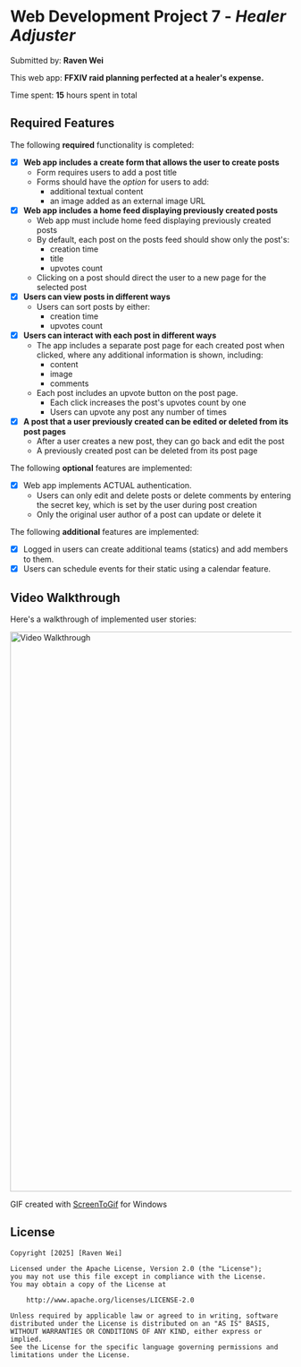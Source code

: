 # Web Development Project 7 - *Healer Adjuster*

Submitted by: **Raven Wei**

This web app: **FFXIV raid planning perfected at a healer's expense.**

Time spent: **15** hours spent in total

## Required Features

The following **required** functionality is completed:

- [x] **Web app includes a create form that allows the user to create posts**
  - Form requires users to add a post title
  - Forms should have the *option* for users to add: 
    - additional textual content
    - an image added as an external image URL
- [x] **Web app includes a home feed displaying previously created posts**
  - Web app must include home feed displaying previously created posts
  - By default, each post on the posts feed should show only the post's:
    - creation time
    - title 
    - upvotes count
  - Clicking on a post should direct the user to a new page for the selected post
- [x] **Users can view posts in different ways**
  - Users can sort posts by either:
    -  creation time
    -  upvotes count
- [x] **Users can interact with each post in different ways**
  - The app includes a separate post page for each created post when clicked, where any additional information is shown, including:
    - content
    - image
    - comments
  - Each post includes an upvote button on the post page. 
    - Each click increases the post's upvotes count by one
    - Users can upvote any post any number of times
- [x] **A post that a user previously created can be edited or deleted from its post pages**
  - After a user creates a new post, they can go back and edit the post
  - A previously created post can be deleted from its post page

The following **optional** features are implemented:

- [x] Web app implements ACTUAL authentication.
  - Users can only edit and delete posts or delete comments by entering the secret key, which is set by the user during post creation
  - Only the original user author of a post can update or delete it

The following **additional** features are implemented:

- [x] Logged in users can create additional teams (statics) and add members to them.
- [x] Users can schedule events for their static using a calendar feature.

## Video Walkthrough

Here's a walkthrough of implemented user stories:

<img src='https://github.com/weiraven/healer-adjuster/blob/main/public/images/updated-demo.gif' title='Video Walkthrough' width='1000' alt='Video Walkthrough' />

GIF created with [ScreenToGif](https://www.screentogif.com/) for Windows

## License

    Copyright [2025] [Raven Wei]

    Licensed under the Apache License, Version 2.0 (the "License");
    you may not use this file except in compliance with the License.
    You may obtain a copy of the License at

        http://www.apache.org/licenses/LICENSE-2.0

    Unless required by applicable law or agreed to in writing, software
    distributed under the License is distributed on an "AS IS" BASIS,
    WITHOUT WARRANTIES OR CONDITIONS OF ANY KIND, either express or implied.
    See the License for the specific language governing permissions and
    limitations under the License.